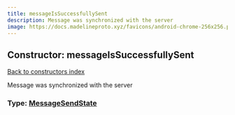 ```yaml
---
title: messageIsSuccessfullySent
description: Message was synchronized with the server
image: https://docs.madelineproto.xyz/favicons/android-chrome-256x256.png
---
```

## Constructor: messageIsSuccessfullySent  
[Back to constructors index](index.md)



Message was synchronized with the server




### Type: [MessageSendState](../types/MessageSendState.md)


